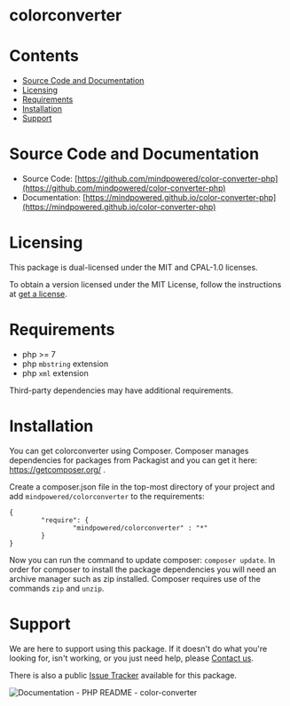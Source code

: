 
colorconverter
==============

Contents
========

* [Source Code and Documentation](#source-code-and-documentation)
* [Licensing](#licensing)
* [Requirements](#requirements)
* [Installation](#installation)
* [Support](#support)

# Source Code and Documentation
- Source Code: [https://github.com/mindpowered/color-converter-php](https://github.com/mindpowered/color-converter-php)
- Documentation: [https://mindpowered.github.io/color-converter-php](https://mindpowered.github.io/color-converter-php)

# Licensing
This package is dual-licensed under the MIT and CPAL-1.0 licenses.

To obtain a version licensed under the MIT License, follow the instructions at [get a license][purchase].

# Requirements
- php >= 7
- php `mbstring` extension
- php `xml` extension


Third-party dependencies may have additional requirements.

# Installation

You can get colorconverter using Composer. Composer manages dependencies for packages from Packagist and you can get it here: <https://getcomposer.org/> .

Create a composer.json file in the top-most directory of your project and add `mindpowered/colorconverter` to the requirements:
```
{
        "require": {
                "mindpowered/colorconverter" : "*"
        }
}
```
Now you can run the command to update composer: `composer update`. In order for composer to install the package dependencies you will need an archive manager such as zip installed. Composer requires use of the commands `zip` and `unzip`.


# Support
We are here to support using this package. If it doesn't do what you're looking for, isn't working, or you just need help, please [Contact us][contact].

There is also a public [Issue Tracker][bugs] available for this package.
  
  
![Documentation - PHP README - color-converter](https://www.google-analytics.com/collect?v=1&tid=UA-178768904-1&cid=555&aip=1&t=event&ec=Documentation&ea=PHP+README&el=color-converter)


[bugs]: https://github.com/mindpowered/color-converter-php/issues
[contact]: https://mindpowered.dev/support.html?ref=color-converter-php/
[licensing]: https://mindpowered.dev/?ref=color-converter-php
[purchase]: https://mindpowered.dev/purchase/color-converter-php
